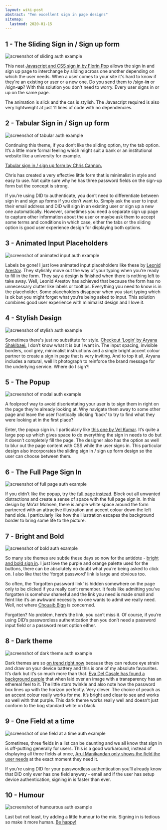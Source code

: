 ```yaml
---
layout: wiki-post
abstract: "Ten excellent sign in page designs"
sitemap:
  lastmod: 2020-01-15
---
```


## 1 - The Sliding Sign in / Sign up form

![screenshot of sliding auth example](/assets/images/auth-examples/sliding-auth.jpg)

This neat [Javascript and CSS sign in by Florin Pop](https://codepen.io/FlorinPop17/pen/vPKWjd) allows the sign in and sign up page to interchange by sliding across one another depending on which the user needs. When a user comes to your site it's hard to know if they're an existing or user or a new one. Do you send them to /sign-__in__ or /sign-__up__? With this solution you don't need to worry. Every user signs in or up on the same page.

The animation is slick and the css is stylish.  The Javascript required is also very lightweight at just 11 lines of code with no dependencies.

## 2 - Tabular Sign in / Sign up form

![screenshot of tabular auth example](/assets/images/auth-examples/tab-auth.jpg)

Continuing this theme, if you don’t like the sliding option, try the tab option.  It’s a little more formal feeling which might suit a bank or an institutional website like a university for example.

[Tabular sign in / sign up form by Chris Cannon.](https://dribbble.com/shots/9070436-DigitalMe-Signup-Signin)

Chris has created a very effective little form that is minimalist in style and easy to use.  Not quite sure why he has three password fields on the sign-up form but the concept is strong.

If you’re using DID to authenticate, you don’t need to differentiate between sign in and sign up forms if you don’t want to.  Simply ask the user to input their email address and DID will sign in an existing user or sign up a new one automatically.  However, sometimes you need a separate sign up page to capture other information about the user or maybe ask them to accept some terms and conditions in which case, either the tabs or the sliding option is good user experience design for displaying both options.

## 3 - Animated Input Placeholders

![screenshot of animated input auth example](/assets/images/auth-examples/ani-input-auth.jpg)

Labels be gone! I just love animated input placeholders like these by [Leonid Arestov](https://dribbble.com/shots/4680082-Pop-up-sign-in-sign-up).  They stylishly move out the way of your typing when you’re ready to fill in the form.  They say a design is finished when there is nothing left to take away.  Well, Leonid Arestov has achieved that because the form has no unnecessary clutter like labels or tooltips.  Everything you need to know is in the placeholder.  Some placeholders disappear when you start typing which is ok but you might forget what you’re being asked to input.  This solution combines good user experience with minimalist design and I love it.

## 4 - Stylish Design

![screenshot of stylish auth example](/assets/images/auth-examples/stylish-auth.jpg)

Sometimes there's just no substitute for style. [Checkout ‘Login’ by Aryana Shakibaei.](https://dribbble.com/shots/5409178-Login)  I don’t know what it is but I want in.  The input spacing, invisible borders, cool grey, minimalist instructions and a single bright accent colour partner to create a sign in page that is very inviting. And to top it all, Aryana includes a natural, well lit photograph to reinforce the brand message for the underlying service. Where do I sign?!

## 5 - The Popup

![screenshot of modal auth example](/assets/images/auth-examples/modal-auth.jpg)

A foolproof way to avoid disorientating your user is to sign them in right on the page they’re already looking at.  Why navigate them away to some other page and leave the user frantically clicking ‘back’ to try to find what they were looking at in the first place? 

Enter, the popup sign in.  I particularly like [this one by Vel Kumar](https://mir-s3-cdn-cf.behance.net/project_modules/fs/4d9fba47337491.58774201e1ae8.jpg).  It’s quite a large pop up which gives space to do everything the sign in needs to do but it doesn’t completely fill the page.  The designer also has the option as well to blur out the page content with CSS while the user signs in.  This particular design also incorporates the sliding sign in / sign up form design so the user can choose between them.

## 6 - The Full Page Sign In

![screenshot of full page auth example](/assets/images/auth-examples/fullpage-auth.jpg)

If you didn’t like the popup, try the [full page instead](https://dribbble.com/shots/8793389-Login-Upcoming-Project). Block out all unwanted distractions and create a sense of space with the full page sign in.  In this design by Mo’az Mohsen, there is ample white space around the form partnered with an attractive illustration and accent colour down the left hand side.  I particularly like how the illustration escapes the background border to bring some life to the picture.

## 7 - Bright and Bold

![screenshot of bold auth example](/assets/images/auth-examples/bold-auth.jpg)

So many site themes are subtle these days so now for the antidote - [bright and bold sign in](https://codepen.io/chouaibblgn45/pen/ZXKdXR).  I just love the purple and orange palette used for the buttons, there can be absolutely no doubt what you’re being asked to click on.  I also like that the ‘forgot password’ link is large and obvious too.  

So often, the 'forgotten password link' is hidden somewhere on the page only to be clicked if you really can’t remember.  It feels like admitting you’ve forgotten is somehow shameful and the link you need is made small and feint like it’s an awkward necessity no one wants to admit we really need.  Well, not where [Chouaib Blgn](https://codepen.io/chouaibblgn45) is concerned.  

Forgotten?  No problem, here’s the link, you can’t miss it.  Of course, if you’re using DID’s passwordless authentication then you don’t need a password input field or a password reset option either.  

## 8 - Dark theme

![screenshot of dark theme auth example](/assets/images/auth-examples/dark-auth.jpg)

Dark themes are so [on trend right now](https://observer.com/2019/03/dark-mode-app-trend-psychological-effects/) because they can reduce eye strain and draw on your device battery and this is one of my absolute favourites.  It’s dark but it’s so much more than that. [Eva Del Casale has found a background purple](https://www.behance.net/gallery/38776411/Daily-UI-Challenge-001) that when laid over an image with a transparency has an ethereal feel to it.   The little stars twinkle and also note how the password box lines up with the horizon perfectly.  Very clever.  The choice of peach as an accent colour really works for me.  It’s bright and clear to see and works so well with that purple.  This dark theme works really well and doesn’t just conform to the bog standard white on black.

## 9 - One Field at a time

![screenshot of one field at a time auth example](/assets/images/auth-examples/onefield-auth.jpg)

Sometimes, three fields in a list can be daunting and we all know that sign in is off-putting generally for users.  This is a good workaround, instead of displaying all three fields at once, [Arul Manikandan only shows the field the user needs](https://www.behance.net/gallery/45267363/Clean-login-design) at the exact moment they need it.

If you’re using DID for your passwordless authentication you’ll already know that DID only ever has one field anyway - email and if the user has setup device authentication, signing in is faster than ever.

## 10 - Humour

![screenshot of humourous auth example](/assets/images/auth-examples/humour-auth.jpg)

Last but not least, try adding a little humour to the mix.   Signing in is tedious so make it more human. [Be happy!](https://dribbble.com/shots/8199386-Team-Member-Sign-Up)
